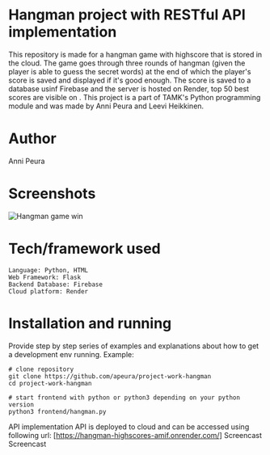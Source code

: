 # Hangman project with RESTful API implementation
This repository is made for a hangman game with highscore that is stored in the cloud. The game goes through three rounds of hangman (given the player is able to guess the secret words) at the end of which the player's score is saved and displayed if it's good enough. The score is saved to a database usinf Firebase and the server is hosted on Render, top 50 best scores are visible on . This project is a part of TAMK's Python programming module and was made by Anni Peura and Leevi Heikkinen.

# Author
Anni Peura

# Screenshots
![Hangman game win](https://user-images.githubusercontent.com/113358099/235179778-35753261-36dd-428a-93d2-1211604dd15b.jpg)

# Tech/framework used
```
Language: Python, HTML
Web Framework: Flask
Backend Database: Firebase
Cloud platform: Render
```

# Installation and running
Provide step by step series of examples and explanations about how to get a development env running. Example:
```
# clone repository
git clone https://github.com/apeura/project-work-hangman
cd project-work-hangman

# start frontend with python or python3 depending on your python version
python3 frontend/hangman.py
```

API implementation
API is deployed to cloud and can be accessed using following url:
[https://hangman-highscores-amif.onrender.com/]
Screencast
Screencast

